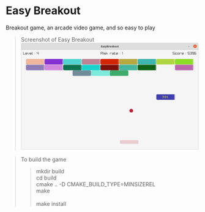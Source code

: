 # Easy Breakout
Breakout game, an arcade video game, and so easy to play

> Screenshot of Easy Breakout <br />
![alt text](https://github.com/inthelamp/EasyBreakout/blob/master/EasyBreakout.png?raw=true "Easy Breakout")

>To build the game<br />
>>mkdir build    <br />
>>cd build       <br />
>>cmake .. -D CMAKE_BUILD_TYPE=MINSIZEREL <br />
>>make       <br />      
>>make install <br />
